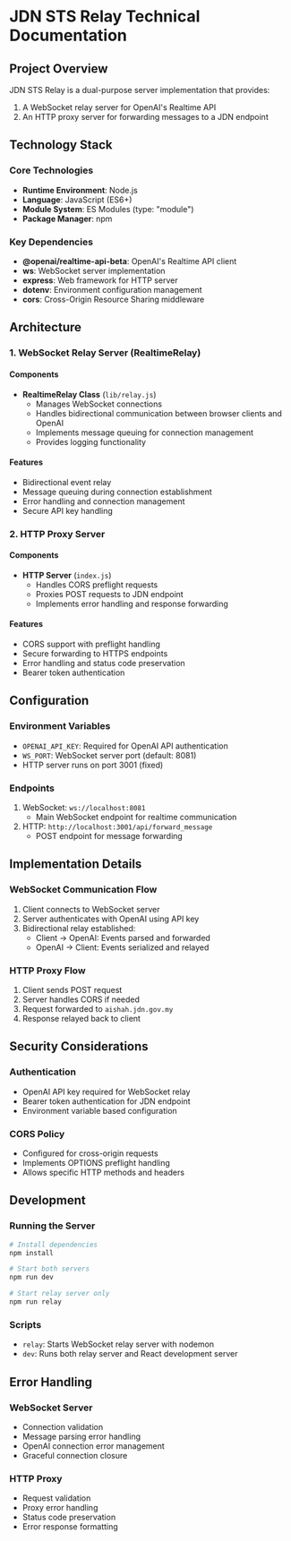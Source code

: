 # JDN STS Relay Technical Documentation

## Project Overview
JDN STS Relay is a dual-purpose server implementation that provides:
1. A WebSocket relay server for OpenAI's Realtime API
2. An HTTP proxy server for forwarding messages to a JDN endpoint

## Technology Stack

### Core Technologies
- **Runtime Environment**: Node.js
- **Language**: JavaScript (ES6+)
- **Module System**: ES Modules (type: "module")
- **Package Manager**: npm

### Key Dependencies
- **@openai/realtime-api-beta**: OpenAI's Realtime API client
- **ws**: WebSocket server implementation
- **express**: Web framework for HTTP server
- **dotenv**: Environment configuration management
- **cors**: Cross-Origin Resource Sharing middleware

## Architecture

### 1. WebSocket Relay Server (RealtimeRelay)

#### Components
- **RealtimeRelay Class** (`lib/relay.js`)
  - Manages WebSocket connections
  - Handles bidirectional communication between browser clients and OpenAI
  - Implements message queuing for connection management
  - Provides logging functionality

#### Features
- Bidirectional event relay
- Message queuing during connection establishment
- Error handling and connection management
- Secure API key handling

### 2. HTTP Proxy Server

#### Components
- **HTTP Server** (`index.js`)
  - Handles CORS preflight requests
  - Proxies POST requests to JDN endpoint
  - Implements error handling and response forwarding

#### Features
- CORS support with preflight handling
- Secure forwarding to HTTPS endpoints
- Error handling and status code preservation
- Bearer token authentication

## Configuration

### Environment Variables
- `OPENAI_API_KEY`: Required for OpenAI API authentication
- `WS_PORT`: WebSocket server port (default: 8081)
- HTTP server runs on port 3001 (fixed)

### Endpoints
1. WebSocket: `ws://localhost:8081`
   - Main WebSocket endpoint for realtime communication
2. HTTP: `http://localhost:3001/api/forward_message`
   - POST endpoint for message forwarding

## Implementation Details

### WebSocket Communication Flow
1. Client connects to WebSocket server
2. Server authenticates with OpenAI using API key
3. Bidirectional relay established:
   - Client → OpenAI: Events parsed and forwarded
   - OpenAI → Client: Events serialized and relayed

### HTTP Proxy Flow
1. Client sends POST request
2. Server handles CORS if needed
3. Request forwarded to `aishah.jdn.gov.my`
4. Response relayed back to client

## Security Considerations

### Authentication
- OpenAI API key required for WebSocket relay
- Bearer token authentication for JDN endpoint
- Environment variable based configuration

### CORS Policy
- Configured for cross-origin requests
- Implements OPTIONS preflight handling
- Allows specific HTTP methods and headers

## Development

### Running the Server
```bash
# Install dependencies
npm install

# Start both servers
npm run dev

# Start relay server only
npm run relay
```

### Scripts
- `relay`: Starts WebSocket relay server with nodemon
- `dev`: Runs both relay server and React development server

## Error Handling

### WebSocket Server
- Connection validation
- Message parsing error handling
- OpenAI connection error management
- Graceful connection closure

### HTTP Proxy
- Request validation
- Proxy error handling
- Status code preservation
- Error response formatting
